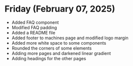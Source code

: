 # Friday (February 07, 2025)

- Added FAQ component
- Modified FAQ padding
- Added a README file
- Added footer to machines page and modified logo margin
- Added more white space to some components
- Rounded the corners of some elements
- Adding more pages and darkened linear gradient
- Adding headings for the other pages
